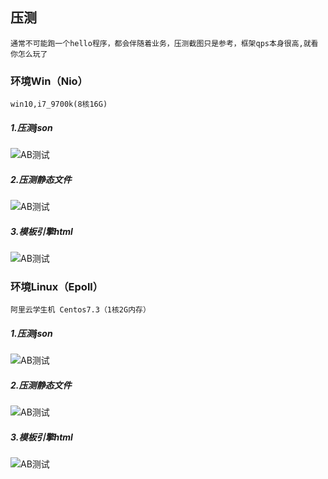 
## 压测

    通常不可能跑一个hello程序，都会伴随着业务，压测截图只是参考，框架qps本身很高,就看你怎么玩了

### 环境Win（Nio）
    win10,i7_9700k(8核16G)
##### 1.压测json
![AB测试](https://gitee.com/heixiaomas_admin/HServer/raw/master/doc/json.png)
##### 2.压测静态文件
![AB测试](https://gitee.com/heixiaomas_admin/HServer/raw/master/doc/file.png)
##### 3.模板引擎html
![AB测试](https://gitee.com/heixiaomas_admin/HServer/raw/master/doc/template.png)


### 环境Linux（Epoll）
    阿里云学生机 Centos7.3（1核2G内存）
##### 1.压测json
![AB测试](https://gitee.com/heixiaomas_admin/HServer/raw/master/doc/LinuxJson.png)
##### 2.压测静态文件
![AB测试](https://gitee.com/heixiaomas_admin/HServer/raw/master/doc/LinuxFile.png)
##### 3.模板引擎html
![AB测试](https://gitee.com/heixiaomas_admin/HServer/raw/master/doc/LinuxTemp.png)
